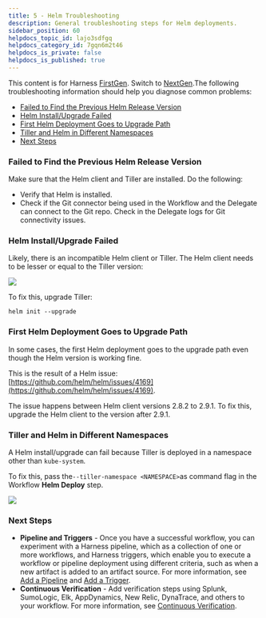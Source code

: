```yaml
---
title: 5 - Helm Troubleshooting
description: General troubleshooting steps for Helm deployments.
sidebar_position: 60
helpdocs_topic_id: lajo3sdfgq
helpdocs_category_id: 7gqn6m2t46
helpdocs_is_private: false
helpdocs_is_published: true
---
```


This content is for Harness [FirstGen](../../../get-started/harness-first-gen-vs-harness-next-gen.md). Switch to [NextGen](/docs/continuous-delivery/deploy-srv-diff-platforms/native-helm-quickstart.md).The following troubleshooting information should help you diagnose common problems:

* [Failed to Find the Previous Helm Release Version](5-helm-troubleshooting.md#failed-to-find-the-previous-helm-release-version)
* [Helm Install/Upgrade Failed](5-helm-troubleshooting.md#helm-install-upgrade-failed)
* [First Helm Deployment Goes to Upgrade Path](5-helm-troubleshooting.md#first-helm-deployment-goes-to-upgrade-path)
* [Tiller and Helm in Different Namespaces](5-helm-troubleshooting.md#tiller-and-helm-in-different-namespaces)
* [Next Steps](5-helm-troubleshooting.md#next-steps)

### Failed to Find the Previous Helm Release Version

Make sure that the Helm client and Tiller are installed. Do the following:

* Verify that Helm is installed.
* Check if the Git connector being used in the Workflow and the Delegate can connect to the Git repo. Check in the Delegate logs for Git connectivity issues.

### Helm Install/Upgrade Failed

Likely, there is an incompatible Helm client or Tiller. The Helm client needs to be lesser or equal to the Tiller version:

![](./static/5-helm-troubleshooting-00.png)

To fix this, upgrade Tiller:

`helm init --upgrade`

### First Helm Deployment Goes to Upgrade Path

In some cases, the first Helm deployment goes to the upgrade path even though the Helm version is working fine.

This is the result of a Helm issue: [https://github.com/helm/helm/issues/4169](https://github.com/helm/helm/issues/4169).

The issue happens between Helm client versions 2.8.2 to 2.9.1. To fix this, upgrade the Helm client to the version after 2.9.1.

### Tiller and Helm in Different Namespaces

A Helm install/upgrade can fail because Tiller is deployed in a namespace other than `kube-system`.

To fix this, pass the`--tiller-namespace <NAMESPACE>`as command flag in the Workflow **Helm Deploy** step.

![](./static/5-helm-troubleshooting-01.png)

### Next Steps

* **Pipeline and Triggers** - Once you have a successful workflow, you can experiment with a Harness pipeline, which as a collection of one or more workflows, and Harness triggers, which enable you to execute a workflow or pipeline deployment using different criteria, such as when a new artifact is added to an artifact source. For more information, see [Add a Pipeline](../model-cd-pipeline/pipelines/pipeline-configuration.md) and [Add a Trigger](../model-cd-pipeline/triggers/add-a-trigger-2.md).
* **Continuous Verification** - Add verification steps using Splunk, SumoLogic, Elk, AppDynamics, New Relic, DynaTrace, and others to your workflow. For more information, see [Continuous Verification](../continuous-verification/continuous-verification-overview/concepts-cv/what-is-cv.md).

